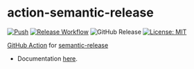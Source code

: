 # action-semantic-release

[![Push](https://github.com/quike/action-semantic-release/actions/workflows/release.yml/badge.svg)](https://github.com/quike/action-semantic-release/actions/workflows/release.yml)
[![Release Workflow](https://github.com/quike/action-semantic-release/actions/workflows/release-container.yml/badge.svg)](https://github.com/quike/action-semantic-release/actions/workflows/release-container.yml)
![GitHub Release](https://img.shields.io/github/v/release/quike/action-semantic-release)
[![License: MIT](https://img.shields.io/badge/License-MIT-yellow.svg)](https://opensource.org/licenses/MIT)

[GitHub Action](https://docs.github.com/en/actions) for [semantic-release](https://www.github.com/semantic-release/semantic-release)

- Documentation [here](docs/index.md).
